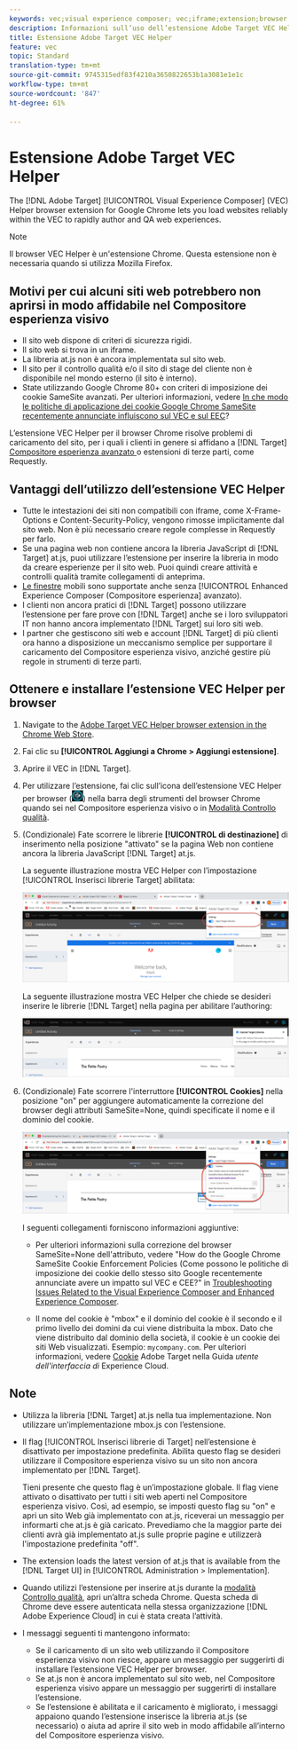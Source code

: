 ```yaml
---
keywords: vec;visual experience composer; vec;iframe;extension;browser
description: Informazioni sull’uso dell’estensione Adobe Target VEC Helper per il browser per caricare i siti web in modo affidabile all’interno del Compositore esperienza visivo per creare ed effettuare il controllo qualità sulle esperienze.
title: Estensione Adobe Target VEC Helper
feature: vec
topic: Standard
translation-type: tm+mt
source-git-commit: 9745315edf83f4210a3650822653b1a3081e1e1c
workflow-type: tm+mt
source-wordcount: '847'
ht-degree: 61%

---
```



# Estensione Adobe Target VEC Helper

The [!DNL Adobe Target] [!UICONTROL Visual Experience Composer] (VEC) Helper browser extension for Google Chrome lets you load websites reliably within the VEC to rapidly author and QA web experiences.

>[!NOTE]
>
>Il browser VEC Helper è un&#39;estensione Chrome. Questa estensione non è necessaria quando si utilizza Mozilla Firefox.

## Motivi per cui alcuni siti web potrebbero non aprirsi in modo affidabile nel Compositore esperienza visivo

* Il sito web dispone di criteri di sicurezza rigidi.
* Il sito web si trova in un iframe.
* La libreria at.js non è ancora implementata sul sito web.
* Il sito per il controllo qualità e/o il sito di stage del cliente non è disponibile nel mondo esterno (il sito è interno).
* State utilizzando Google Chrome 80+ con criteri di imposizione dei cookie SameSite avanzati. Per ulteriori informazioni, vedere [In che modo le politiche di applicazione dei cookie Google Chrome SameSite recentemente annunciate influiscono sul VEC e sul EEC](/help/c-experiences/c-visual-experience-composer/r-troubleshoot-composer/issues-related-to-the-visual-experience-composer-vec-and-enhanced-experience-composer-eec.md#samesite)?

L’estensione VEC Helper per il browser Chrome risolve problemi di caricamento del sito, per i quali i clienti in genere si affidano a [!DNL Target] [Compositore esperienza avanzato ](/help/administrating-target/visual-experience-composer-set-up.md#eec) o estensioni di terze parti, come Requestly.

## Vantaggi dell’utilizzo dell’estensione VEC Helper

* Tutte le intestazioni dei siti non compatibili con iframe, come X-Frame-Options e Content-Security-Policy, vengono rimosse implicitamente dal sito web. Non è più necessario creare regole complesse in Requestly per farlo.
* Se una pagina web non contiene ancora la libreria JavaScript di [!DNL Target] at.js, puoi utilizzare l’estensione per inserire la libreria in modo da creare esperienze per il sito web. Puoi quindi creare attività e controlli qualità tramite collegamenti di anteprima.
* [Le finestre](/help/c-experiences/c-visual-experience-composer/mobile-viewports.md) mobili sono supportate anche senza [!UICONTROL Enhanced Experience Composer (Compositore esperienza] avanzato).
* I clienti non ancora pratici di [!DNL Target] possono utilizzare l’estensione per fare prove con [!DNL Target] anche se i loro sviluppatori IT non hanno ancora implementato [!DNL Target] sui loro siti web.
* I partner che gestiscono siti web e account [!DNL Target] di più clienti ora hanno a disposizione un meccanismo semplice per supportare il caricamento del Compositore esperienza visivo, anziché gestire più regole in strumenti di terze parti.

## Ottenere e installare l’estensione VEC Helper per browser

1. Navigate to the [Adobe Target VEC Helper browser extension in the Chrome Web Store](https://chrome.google.com/webstore/detail/adobe-target-vec-helper/ggjpideecfnbipkacplkhhaflkdjagak).
1. Fai clic su **[!UICONTROL Aggiungi a Chrome > Aggiungi estensione]**.
1. Aprire il VEC in [!DNL Target].
1. Per utilizzare l’estensione, fai clic sull’icona dell’estensione VEC Helper per browser (![icona di VEC Helper](/help/c-experiences/c-visual-experience-composer/r-troubleshoot-composer/assets/vec-help-extension.png)) nella barra degli strumenti del browser Chrome quando sei nel Compositore esperienza visivo o in [Modalità Controllo qualità](/help/c-activities/c-activity-qa/activity-qa.md).
1. (Condizionale) Fate scorrere le librerie **[!UICONTROL di destinazione]** di inserimento nella posizione &quot;attivato&quot; se la pagina Web non contiene ancora la libreria JavaScript [!DNL Target] at.js.

   La seguente illustrazione mostra VEC Helper con l’impostazione [!UICONTROL Inserisci librerie Target] abilitata:

   ![VEC Helper 1](/help/c-experiences/c-visual-experience-composer/r-troubleshoot-composer/assets/vec-help-extension-1.png)

   La seguente illustrazione mostra VEC Helper che chiede se desideri inserire le librerie [!DNL Target] nella pagina per abilitare l’authoring:

   ![VEC Helper 2](/help/c-experiences/c-visual-experience-composer/r-troubleshoot-composer/assets/vec-helper.png)

1. (Condizionale) Fate scorrere l&#39;interruttore **[!UICONTROL Cookies]** nella posizione &quot;on&quot; per aggiungere automaticamente la correzione del browser degli attributi SameSite=None, quindi specificate il nome e il dominio del cookie.

   ![I cookie si attivano nell&#39;estensione del supporto VEC](/help/c-experiences/c-visual-experience-composer/r-troubleshoot-composer/assets/cookies-vec-helper.png)

   I seguenti collegamenti forniscono informazioni aggiuntive:

   * Per ulteriori informazioni sulla correzione del browser SameSite=None dell&#39;attributo, vedere &quot;How do the Google Chrome SameSite Cookie Enforcement Policies (Come possono le politiche di imposizione dei cookie dello stesso sito Google recentemente annunciate avere un impatto sul VEC e CEE?&quot; in [Troubleshooting Issues Related to the Visual Experience Composer and Enhanced Experience Composer](/help/c-experiences/c-visual-experience-composer/r-troubleshoot-composer/issues-related-to-the-visual-experience-composer-vec-and-enhanced-experience-composer-eec.md#samesite).

   * Il nome del cookie è &quot;mbox&quot; e il dominio del cookie è il secondo e il primo livello dei domini da cui viene distribuita la mbox. Dato che viene distribuito dal dominio della società, il cookie è un cookie dei siti Web visualizzati. Esempio: `mycompany.com`. Per ulteriori informazioni, vedere [Cookie](https://docs.adobe.com/content/help/en/core-services/interface/ec-cookies/cookies-target.html) Adobe Target nella Guida *utente dell&#39;interfaccia di* Experience Cloud.

## Note

* Utilizza la libreria [!DNL Target] at.js nella tua implementazione. Non utilizzare un’implementazione mbox.js con l’estensione.
* Il flag [!UICONTROL Inserisci librerie di Target] nell’estensione è disattivato per impostazione predefinita. Abilita questo flag se desideri utilizzare il Compositore esperienza visivo su un sito non ancora implementato per [!DNL Target].

   Tieni presente che questo flag è un’impostazione globale. Il flag viene attivato o disattivato per tutti i siti web aperti nel Compositore esperienza visivo. Così, ad esempio, se imposti questo flag su &quot;on&quot; e apri un sito Web già implementato con at.js, riceverai un messaggio per informarti che at.js è già caricato. Prevediamo che la maggior parte dei clienti avrà già implementato at.js sulle proprie pagine e utilizzerà l&#39;impostazione predefinita &quot;off&quot;.

* The extension loads the latest version of at.js that is available from the [!DNL Target UI] in [!UICONTROL Administration > Implementation].
* Quando utilizzi l’estensione per inserire at.js durante la [modalità Controllo qualità](/help/c-activities/c-activity-qa/activity-qa.md), apri un’altra scheda Chrome. Questa scheda di Chrome deve essere autenticata nella stessa organizzazione [!DNL Adobe Experience Cloud] in cui è stata creata l’attività.
* I messaggi seguenti ti mantengono informato:

   * Se il caricamento di un sito web utilizzando il Compositore esperienza visivo non riesce, appare un messaggio per suggerirti di installare l’estensione VEC Helper per browser.
   * Se at.js non è ancora implementato sul sito web, nel Compositore esperienza visivo appare un messaggio per suggerirti di installare l’estensione.
   * Se l’estensione è abilitata e il caricamento è migliorato, i messaggi appaiono quando l’estensione inserisce la libreria at.js (se necessario) o aiuta ad aprire il sito web in modo affidabile all’interno del Compositore esperienza visivo.

